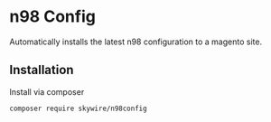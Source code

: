 # n98 Config

Automatically installs the latest n98 configuration to a magento site.

## Installation

Install via composer

`composer require skywire/n98config`
